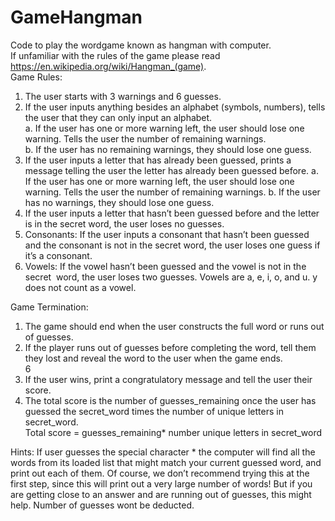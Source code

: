 # GameHangman
Code to play the wordgame known as hangman with computer.
<br>
If unfamiliar with the rules of the game please read https://en.wikipedia.org/wiki/Hangman_(game).
<br> 
Game Rules: 
1. The user starts with 3 warnings and 6 guesses.
2. If the user inputs anything besides an alphabet (symbols, numbers), tells the
user that they can only input an alphabet.  
  a. If the user has one or more warning left, the user should lose one 
	warning. Tells the user the number of remaining warnings.<br>
  b. If the user has no remaining warnings, they should lose one guess.
3. If the user inputs a letter that has already been guessed, prints a message
telling the user the letter has already been guessed before.
	a. If the user has one or more warning left, the user should lose one 
	warning. Tells the user the number of remaining warnings.
	b. If the user has no warnings, they should lose one guess.
4. If the user inputs a letter that hasn’t been guessed before and the letter is in 
the secret word, the user loses no​ guesses. 
5. Consonants:​ If the user inputs a consonant that hasn’t been guessed and the
consonant is not in the secret word, the user loses one​ guess if it’s a 
consonant.
6. Vowels:​ If the vowel hasn’t been guessed and the vowel is not in the secret
​​​​​​ word, the user loses two​ guesses. Vowels are a, e, i, o, and u. y does not 
count as a vowel.<br>

Game Termination: 
1. The game should end when the user constructs the full word or runs out of 
guesses.  
2. If the player runs out of guesses before completing the word, tell them they
lost and reveal the word to the user when the game ends.  
6
3. If the user wins, print a congratulatory message and tell the user their score.  
4. The total score is the number of guesses_remaining once the user has
guessed the secret_word times the number of unique letters in secret_word.  
Total score = guesses_remaining* number unique letters in secret_word


Hints:
If user guesses the special character * the computer will find all the words
from its loaded list that might match your current guessed word, and print out each of 
them. Of course, we don’t recommend trying this at the first step, since this will print
out a very large number of words!  But if you are getting close to an answer and
are running out of guesses, this might help. Number of guesses wont be deducted.
